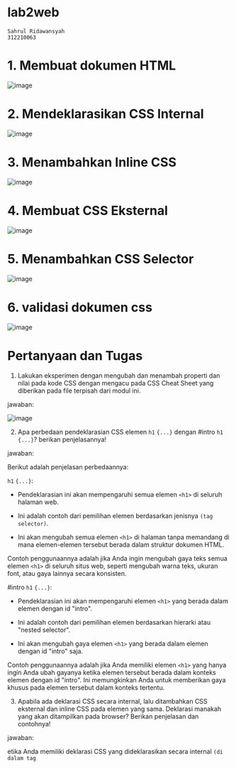# lab2web

```
Sahrul Ridawansyah
312210063
```

# 1. Membuat dokumen HTML

![image](https://github.com/sahrul180304/lab2web/assets/115526901/34404755-9714-4674-9a4e-4c96c5616e9d)


# 2. Mendeklarasikan CSS Internal

![image](https://github.com/sahrul180304/lab2web/assets/115526901/2be312ca-04aa-4887-a25a-54c686bcef2d)


# 3. Menambahkan Inline CSS

![image](https://github.com/sahrul180304/lab2web/assets/115526901/b173b910-813c-4094-8e80-3534a0e36c69)


# 4. Membuat CSS Eksternal

![image](https://github.com/sahrul180304/lab2web/assets/115526901/6bdad523-e774-400a-be98-7ebd1373b6d0)


# 5. Menambahkan CSS Selector

![image](https://github.com/sahrul180304/lab2web/assets/115526901/48103d9e-8dd9-40f8-8ff0-b1f8b888ac17)


# 6. validasi dokumen css

![image](https://github.com/sahrul180304/lab2web/assets/115526901/40b4fe14-fdfd-4340-8852-58e66ab483da)



# Pertanyaan dan Tugas

1. Lakukan eksperimen dengan mengubah dan menambah properti dan nilai pada kode CSS
dengan mengacu pada CSS Cheat Sheet yang diberikan pada file terpisah dari modul ini.

jawaban: 

![image](https://github.com/sahrul180304/lab2web/assets/115526901/00d4cf3f-dab1-465b-93f9-01ef935ef59f)


2. Apa perbedaan pendeklarasian CSS elemen `h1` `{...}` dengan #intro `h1` `{...}`? berikan
penjelasannya!

jawaban:

Berikut adalah penjelasan perbedaannya:

`h1` `{...}`:

- Pendeklarasian ini akan mempengaruhi semua elemen `<h1>` di seluruh halaman web.
  
- Ini adalah contoh dari pemilihan elemen berdasarkan jenisnya `(tag selector)`. 

- Ini akan mengubah semua elemen `<h1>` di halaman tanpa memandang di mana elemen-elemen tersebut berada dalam struktur dokumen HTML.

Contoh penggunaannya adalah jika Anda ingin mengubah gaya teks semua elemen `<h1>` di seluruh situs web, seperti mengubah warna teks, ukuran font, atau gaya lainnya secara konsisten.

#intro `h1` `{...}`:

- Pendeklarasian ini akan mempengaruhi elemen `<h1>` yang berada dalam elemen dengan id "intro".
  
- Ini adalah contoh dari pemilihan elemen berdasarkan hierarki atau "nested selector".
  
- Ini akan mengubah gaya elemen `<h1>` yang berada dalam elemen dengan id "intro" saja.
  
Contoh penggunaannya adalah jika Anda memiliki elemen `<h1>` yang hanya ingin Anda ubah gayanya ketika elemen tersebut berada dalam konteks elemen dengan id "intro". Ini memungkinkan Anda untuk memberikan gaya khusus pada elemen tersebut dalam konteks tertentu.


3. Apabila ada deklarasi CSS secara internal, lalu ditambahkan CSS eksternal dan inline CSS pada
elemen yang sama. Deklarasi manakah yang akan ditampilkan pada browser? Berikan
penjelasan dan contohnya!

jawaban:

etika Anda memiliki deklarasi CSS yang dideklarasikan secara internal `(di dalam tag `<style>` dalam elemen `<head>`)`, CSS eksternal `(di dalam file eksternal dengan ekstensi .css)`, dan CSS inline `(langsung dalam atribut style elemen HTML yang bersangkutan)` yang mempengaruhi elemen yang sama, prinsip "specificity" dan urutan pengaturan akan mempengaruhi deklarasi mana yang akan ditampilkan oleh browser.

Contoh:

`<p id="paragraf" class="teks-merah" style="color: blue;">`Ini adalah teks paragraf.`</p>`

Dan ada CSS yang terkait:

CSS Internal:

`<style>`
  p `{
    color: green;
  }`
`</style>`

CSS Eksternal `(styles.css)`:

.teks-merah `{
  color: red;
}`


4. Pada sebuah elemen HTML terdapat ID dan Class, apabila masing-masing selector tersebut
terdapat deklarasi CSS, maka deklarasi manakah yang akan ditampilkan pada browser?
Berikan penjelasan dan contohnya! `( `<p id="paragraf-1" class="text-paragraf">` )`

jawaban:

Ketika sebuah elemen HTML memiliki baik ID maupun Class, deklarasi CSS yang akan ditampilkan oleh browser akan dipengaruhi oleh kombinasi dari keduanya. Namun, perlu diingat bahwa ID 

memiliki prioritas yang lebih tinggi daripada Class. Berikut adalah penjelasan lebih lanjut dan contohnya:

`<p id="paragraf-1" class="text-paragraf">`Ini adalah teks paragraf.`</p>`

Jika ada deklarasi CSS sebagai berikut:

#paragraf-1 `{
  color: red;
}`

.text-paragraf `{
  color: blue;
}`

alam kasus ini, deklarasi CSS dengan ID selector `(#paragraf-1)` akan memiliki prioritas tertinggi. Oleh karena itu, warna teks paragraf ini akan menjadi merah, sesuai dengan deklarasi color: red;. Deklarasi CSS dengan class selector `(text-paragraf)` akan diabaikan dalam hal ini karena ID selector memiliki prioritas yang lebih tinggi.

Jadi, pada elemen HTML `<p id="paragraf-1" class="text-paragraf">`, deklarasi CSS yang akan ditampilkan adalah color: red; karena ID selector `(#paragraf-1)` memiliki prioritas yang lebih tinggi daripada class selector `(text-paragraf)`.



